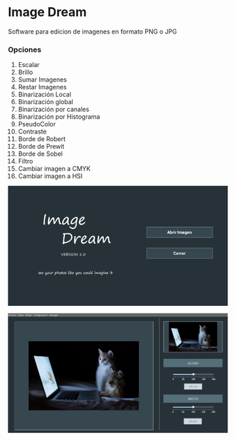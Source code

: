 # Image Dream

Software para edicion de imagenes en formato PNG o JPG

### Opciones

1. Escalar
2. Brillo
3. Sumar Imagenes
4. Restar Imagenes
5. Binarización Local
6. Binarización global
7. Binarización por canales
8. Binarización por Histograma
9. PseudoColor
10. Contraste
11. Borde de Robert
12. Borde de Prewit
13. Borde de Sobel
14. Filtro
15. Cambiar imagen a CMYK
16. Cambiar imagen a HSI

![github1](https://raw.githubusercontent.com/JoseSp95/ImageDream/master/github1.PNG)

![github2](https://raw.githubusercontent.com/JoseSp95/ImageDream/master/github2.PNG)






